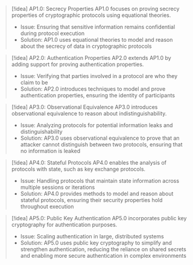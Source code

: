 > [!idea] AP1.0: Secrecy Properties
> AP1.0 focuses on proving secrecy properties of cryptographic protocols using equational theories.
> 
> - Issue: Ensuring that sensitive information remains confidential during protocol execution
> - Solution: AP1.0 uses equational theories to model and reason about the secrecy of data in cryptographic protocols

> [!idea] AP2.0: Authentication Properties
> AP2.0 extends AP1.0 by adding support for proving authentication properties.
> 
> - Issue: Verifying that parties involved in a protocol are who they claim to be
> - Solution: AP2.0 introduces techniques to model and prove authentication properties, ensuring the identity of participants

> [!idea] AP3.0: Observational Equivalence
> AP3.0 introduces observational equivalence to reason about indistinguishability.
> 
> - Issue: Analyzing protocols for potential information leaks and distinguishability
> - Solution: AP3.0 uses observational equivalence to prove that an attacker cannot distinguish between two protocols, ensuring that no information is leaked

> [!idea] AP4.0: Stateful Protocols
> AP4.0 enables the analysis of protocols with state, such as key exchange protocols.
> 
> - Issue: Handling protocols that maintain state information across multiple sessions or iterations
> - Solution: AP4.0 provides methods to model and reason about stateful protocols, ensuring their security properties hold throughout execution

> [!idea] AP5.0: Public Key Authentication
> AP5.0 incorporates public key cryptography for authentication purposes.
> 
> - Issue: Scaling authentication in large, distributed systems
> - Solution: AP5.0 uses public key cryptography to simplify and strengthen authentication, reducing the reliance on shared secrets and enabling more secure authentication in complex environments
